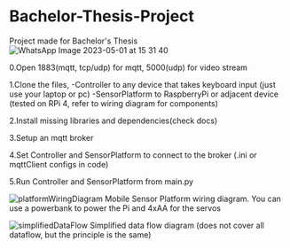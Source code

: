 # Bachelor-Thesis-Project
Project made for Bachelor's Thesis
![WhatsApp Image 2023-05-01 at 15 31 40](https://github.com/Akakria/Bachelor-Thesis-Project/assets/43040626/831006cf-033c-42af-b182-3ba2014a9ccf)


0.Open 1883(mqtt, tcp/udp) for mqtt, 5000(udp) for video stream

1.Clone the files,
  -Controller to any device that takes keyboard input (just use your laptop or pc)
  -SensorPlatform to RaspberryPi or adjacent device (tested on RPi 4, refer to wiring diagram for components)

2.Install missing libraries and dependencies(check docs)

3.Setup an mqtt broker

4.Set Controller and SensorPlatform to connect to the broker (.ini or mqttClient configs in code)

5.Run Controller and SensorPlatform from main.py


![platformWiringDiagram](https://github.com/Akakria/Bachelor-Thesis-Project/assets/43040626/5fe0d9f6-7613-4db7-bf78-5ede4c0b5988)
Mobile Sensor Platform wiring diagram. You can use a powerbank to power the Pi and 4xAA for the servos



![simplifiedDataFlow](https://github.com/Akakria/Bachelor-Thesis-Project/assets/43040626/cb6bdfed-889b-4ec1-9039-cc5cfe1d4cb3)
Simplified data flow diagram (does not cover all dataflow, but the principle is the same)
